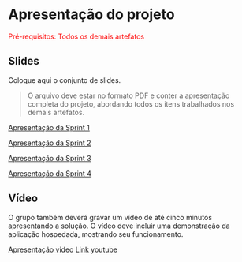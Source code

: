 # Apresentação do projeto

<span style="color:red">Pré-requisitos: Todos os demais artefatos</span>

## Slides

Coloque aqui o conjunto de slides.

> O arquivo deve estar no formato PDF e conter a apresentação completa do projeto, abordando todos os itens trabalhados nos demais artefatos.

[Apresentação da Sprint 1](https://github.com/user-attachments/files/19655876/Apresentacao-Sprint1.pdf)

[Apresentação da Sprint 2](https://github.com/user-attachments/files/20895672/SPRINT2.4.pdf)

[Apresentação da Sprint 3](https://github.com/user-attachments/files/20912676/Sprint_3_Grupo2_SI.pdf)

[Apresentação da Sprint 4](https://github.com/user-attachments/files/20895633/ApresentacaoSprint4.pdf)

## Vídeo

O grupo também deverá gravar um vídeo de até cinco minutos apresentando a solução. O vídeo deve incluir uma demonstração da aplicação hospedada, mostrando seu funcionamento.

[Apresentação video](Video/TIAPN_voz.mp4)
[Link youtube](https://youtu.be/iEUjMZp4e8g)


